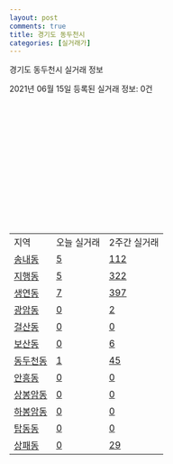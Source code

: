 ```yaml
---
layout: post
comments: true
title: 경기도 동두천시
categories: [실거래가]
---
```


경기도 동두천시 실거래 정보

2021년 06월 15일 등록된 실거래 정보: 0건

<script type="text/javascript">
  google.charts.load('current', {'packages':['corechart']});
  google.charts.setOnLoadCallback(drawChart);

  function drawChart() {
    var data = google.visualization.arrayToDataTable([['거래일', '매매', '전월세', '전매'], ['2021-02', 299, 124, 9], ['2021-03', 280, 119, 1], ['2021-04', 59, 21, 1]]);

    var chart = new google.visualization.LineChart(document.getElementById('columnchart_material'));
    chart.draw(data);
  }
</script>

<div id="columnchart_material" style="width: 400px; height: 200px;"></div>
<br>
<table class="sortable">
  <tr>
    <td>지역</td>
    <td>오늘 실거래</td>
    <td>2주간 실거래</td>
  </tr>

  
  <tr class="item">
    <td><a href="4125010100.html">송내동</a></td>
    <td><a href="4125010100.html">5</a></td>
    <td><a href="4125010100.html">112</a></td>
  </tr>
    

  <tr class="item">
    <td><a href="4125010200.html">지행동</a></td>
    <td><a href="4125010200.html">5</a></td>
    <td><a href="4125010200.html">322</a></td>
  </tr>
    

  <tr class="item">
    <td><a href="4125010300.html">생연동</a></td>
    <td><a href="4125010300.html">7</a></td>
    <td><a href="4125010300.html">397</a></td>
  </tr>
    

  <tr class="item">
    <td><a href="4125010400.html">광암동</a></td>
    <td><a href="4125010400.html">0</a></td>
    <td><a href="4125010400.html">2</a></td>
  </tr>
    

  <tr class="item">
    <td><a href="4125010500.html">걸산동</a></td>
    <td><a href="4125010500.html">0</a></td>
    <td><a href="4125010500.html">0</a></td>
  </tr>
    

  <tr class="item">
    <td><a href="4125010600.html">보산동</a></td>
    <td><a href="4125010600.html">0</a></td>
    <td><a href="4125010600.html">6</a></td>
  </tr>
    

  <tr class="item">
    <td><a href="4125010700.html">동두천동</a></td>
    <td><a href="4125010700.html">1</a></td>
    <td><a href="4125010700.html">45</a></td>
  </tr>
    

  <tr class="item">
    <td><a href="4125010800.html">안흥동</a></td>
    <td><a href="4125010800.html">0</a></td>
    <td><a href="4125010800.html">0</a></td>
  </tr>
    

  <tr class="item">
    <td><a href="4125010900.html">상봉암동</a></td>
    <td><a href="4125010900.html">0</a></td>
    <td><a href="4125010900.html">0</a></td>
  </tr>
    

  <tr class="item">
    <td><a href="4125011000.html">하봉암동</a></td>
    <td><a href="4125011000.html">0</a></td>
    <td><a href="4125011000.html">0</a></td>
  </tr>
    

  <tr class="item">
    <td><a href="4125011100.html">탑동동</a></td>
    <td><a href="4125011100.html">0</a></td>
    <td><a href="4125011100.html">0</a></td>
  </tr>
    

  <tr class="item">
    <td><a href="4125011200.html">상패동</a></td>
    <td><a href="4125011200.html">0</a></td>
    <td><a href="4125011200.html">29</a></td>
  </tr>
    


</table>
    